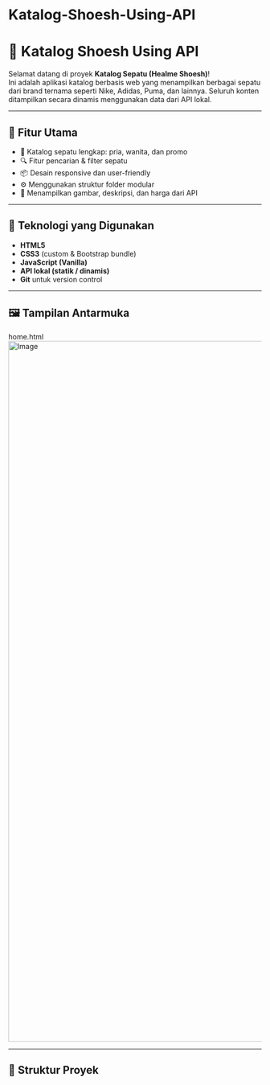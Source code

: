 ﻿# Katalog-Shoesh-Using-API

# 👟 Katalog Shoesh Using API

Selamat datang di proyek **Katalog Sepatu (Healme Shoesh)**!  
Ini adalah aplikasi katalog berbasis web yang menampilkan berbagai sepatu dari brand ternama seperti Nike, Adidas, Puma, dan lainnya. Seluruh konten ditampilkan secara dinamis menggunakan data dari API lokal.

---

## 🚀 Fitur Utama

- 🛒 Katalog sepatu lengkap: pria, wanita, dan promo
- 🔍 Fitur pencarian & filter sepatu
- 📦 Desain responsive dan user-friendly
- ⚙️ Menggunakan struktur folder modular
- 📁 Menampilkan gambar, deskripsi, dan harga dari API

---

## 🧰 Teknologi yang Digunakan

- **HTML5**
- **CSS3** (custom & Bootstrap bundle)
- **JavaScript (Vanilla)**
- **API lokal (statik / dinamis)**
- **Git** untuk version control

---

## 🖼️ Tampilan Antarmuka
home.html
  <img width="2510" height="1394" alt="Image" src="https://github.com/user-attachments/assets/2823a814-1324-4fd6-9bc8-435260c9fe47" />
  <!-- Uploading "Screenshot 2025-07-09 120514.png"... -->


---

## 📁 Struktur Proyek



